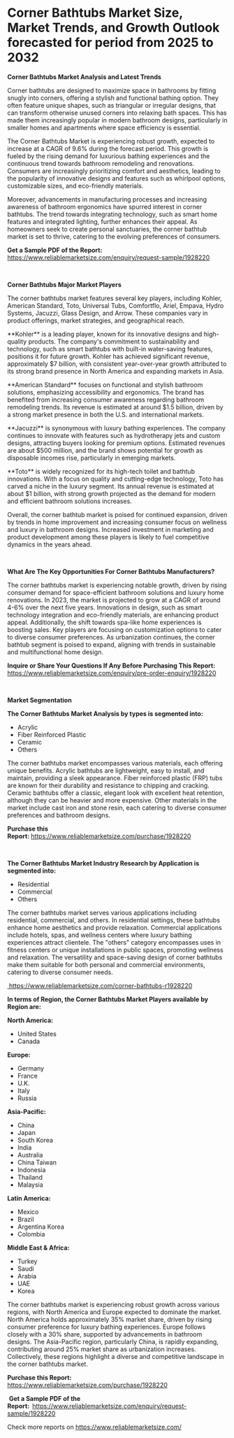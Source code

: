 <p><h1>Corner Bathtubs Market Size, Market Trends, and Growth Outlook forecasted for period from 2025 to 2032</h1></p><p><strong>Corner Bathtubs Market Analysis and Latest Trends</strong></p>
<p><p>Corner bathtubs are designed to maximize space in bathrooms by fitting snugly into corners, offering a stylish and functional bathing option. They often feature unique shapes, such as triangular or irregular designs, that can transform otherwise unused corners into relaxing bath spaces. This has made them increasingly popular in modern bathroom designs, particularly in smaller homes and apartments where space efficiency is essential.</p><p>The Corner Bathtubs Market is experiencing robust growth, expected to increase at a CAGR of 9.6% during the forecast period. This growth is fueled by the rising demand for luxurious bathing experiences and the continuous trend towards bathroom remodeling and renovations. Consumers are increasingly prioritizing comfort and aesthetics, leading to the popularity of innovative designs and features such as whirlpool options, customizable sizes, and eco-friendly materials.</p><p>Moreover, advancements in manufacturing processes and increasing awareness of bathroom ergonomics have spurred interest in corner bathtubs. The trend towards integrating technology, such as smart home features and integrated lighting, further enhances their appeal. As homeowners seek to create personal sanctuaries, the corner bathtub market is set to thrive, catering to the evolving preferences of consumers.</p></p>
<p><strong>Get a Sample PDF of the Report:&nbsp;</strong> <a href="https://www.reliablemarketsize.com/enquiry/request-sample/1928220?utm_campaign=3192&utm_medium=2&utm_source=Github&utm_content=ia&utm_term=04042025&utm_id=corner-bathtubs">https://www.reliablemarketsize.com/enquiry/request-sample/1928220</a></p>
<p>&nbsp;</p>
<p><strong>Corner Bathtubs Major Market Players</strong></p>
<p><p>The corner bathtubs market features several key players, including Kohler, American Standard, Toto, Universal Tubs, Comfortflo, Ariel, Empava, Hydro Systems, Jacuzzi, Glass Design, and Arrow. These companies vary in product offerings, market strategies, and geographical reach.</p><p>**Kohler** is a leading player, known for its innovative designs and high-quality products. The company's commitment to sustainability and technology, such as smart bathtubs with built-in water-saving features, positions it for future growth. Kohler has achieved significant revenue, approximately $7 billion, with consistent year-over-year growth attributed to its strong brand presence in North America and expanding markets in Asia.</p><p>**American Standard** focuses on functional and stylish bathroom solutions, emphasizing accessibility and ergonomics. The brand has benefited from increasing consumer awareness regarding bathroom remodeling trends. Its revenue is estimated at around $1.5 billion, driven by a strong market presence in both the U.S. and international markets.</p><p>**Jacuzzi** is synonymous with luxury bathing experiences. The company continues to innovate with features such as hydrotherapy jets and custom designs, attracting buyers looking for premium options. Estimated revenues are about $500 million, and the brand shows potential for growth as disposable incomes rise, particularly in emerging markets.</p><p>**Toto** is widely recognized for its high-tech toilet and bathtub innovations. With a focus on quality and cutting-edge technology, Toto has carved a niche in the luxury segment. Its annual revenue is estimated at about $1 billion, with strong growth projected as the demand for modern and efficient bathroom solutions increases.</p><p>Overall, the corner bathtub market is poised for continued expansion, driven by trends in home improvement and increasing consumer focus on wellness and luxury in bathroom designs. Increased investment in marketing and product development among these players is likely to fuel competitive dynamics in the years ahead.</p></p>
<p>&nbsp;</p>
<p><strong>What Are The Key Opportunities For Corner Bathtubs Manufacturers?</strong></p>
<p><p>The corner bathtubs market is experiencing notable growth, driven by rising consumer demand for space-efficient bathroom solutions and luxury home renovations. In 2023, the market is projected to grow at a CAGR of around 4-6% over the next five years. Innovations in design, such as smart technology integration and eco-friendly materials, are enhancing product appeal. Additionally, the shift towards spa-like home experiences is boosting sales. Key players are focusing on customization options to cater to diverse consumer preferences. As urbanization continues, the corner bathtub segment is poised to expand, aligning with trends in sustainable and multifunctional home design.</p></p>
<p><strong>Inquire or Share Your Questions If Any Before Purchasing This Report:</strong> <a href="https://www.reliablemarketsize.com/enquiry/pre-order-enquiry/1928220?utm_campaign=3192&utm_medium=2&utm_source=Github&utm_content=ia&utm_term=04042025&utm_id=corner-bathtubs">https://www.reliablemarketsize.com/enquiry/pre-order-enquiry/1928220</a></p>
<p>&nbsp;</p>
<p><strong>Market Segmentation</strong></p>
<p><strong>The Corner Bathtubs Market Analysis by types is segmented into:</strong></p>
<p><ul><li>Acrylic</li><li>Fiber Reinforced Plastic</li><li>Ceramic</li><li>Others</li></ul></p>
<p><p>The corner bathtubs market encompasses various materials, each offering unique benefits. Acrylic bathtubs are lightweight, easy to install, and maintain, providing a sleek appearance. Fiber reinforced plastic (FRP) tubs are known for their durability and resistance to chipping and cracking. Ceramic bathtubs offer a classic, elegant look with excellent heat retention, although they can be heavier and more expensive. Other materials in the market include cast iron and stone resin, each catering to diverse consumer preferences and bathroom designs.</p></p>
<p><strong>Purchase this Report:&nbsp;</strong><a href="https://www.reliablemarketsize.com/purchase/1928220?utm_campaign=3192&utm_medium=2&utm_source=Github&utm_content=ia&utm_term=04042025&utm_id=corner-bathtubs">https://www.reliablemarketsize.com/purchase/1928220</a></p>
<p>&nbsp;</p>
<p><strong>The Corner Bathtubs Market Industry Research by Application is segmented into:</strong></p>
<p><ul><li>Residential</li><li>Commercial</li><li>Others</li></ul></p>
<p><p>The corner bathtubs market serves various applications including residential, commercial, and others. In residential settings, these bathtubs enhance home aesthetics and provide relaxation. Commercial applications include hotels, spas, and wellness centers where luxury bathing experiences attract clientele. The "others" category encompasses uses in fitness centers or unique installations in public spaces, promoting wellness and relaxation. The versatility and space-saving design of corner bathtubs make them suitable for both personal and commercial environments, catering to diverse consumer needs.</p></p>
<p><a href="https://www.reliablemarketsize.com/corner-bathtubs-r1928220?utm_campaign=3192&utm_medium=2&utm_source=Github&utm_content=ia&utm_term=04042025&utm_id=corner-bathtubs">&nbsp;https://www.reliablemarketsize.com/corner-bathtubs-r1928220</a></p>
<p><strong>In terms of Region, the Corner Bathtubs Market Players available by Region are:</strong></p>
<p>
    <p> <strong> North America: </strong>
        <ul>
            <li>United States</li>
            <li>Canada</li>
        </ul>
        </p> 
    <p> <strong> Europe: </strong>
        <ul>
            <li>Germany</li>
            <li>France</li>
            <li>U.K.</li>
            <li>Italy</li>
            <li>Russia</li>
        </ul>
        </p> 
    <p> <strong> Asia-Pacific: </strong>
        <ul>
            <li>China</li>
            <li>Japan</li>
            <li>South Korea</li>
            <li>India</li>
            <li>Australia</li>
            <li>China Taiwan</li>
            <li>Indonesia</li>
            <li>Thailand</li>
            <li>Malaysia</li>
        </ul>
        </p> 
    <p> <strong> Latin America: </strong>
        <ul>
            <li>Mexico</li>
            <li>Brazil</li>
            <li>Argentina Korea</li>
            <li>Colombia</li>
        </ul>
        </p> 
    <p> <strong> Middle East & Africa: </strong>
        <ul>
            <li>Turkey</li>
            <li>Saudi</li>
            <li>Arabia</li>
            <li>UAE</li>
            <li>Korea</li>
        </ul>
    </p>
    </p>
<p><p>The corner bathtubs market is experiencing robust growth across various regions, with North America and Europe expected to dominate the market. North America holds approximately 35% market share, driven by rising consumer preference for luxury bathing experiences. Europe follows closely with a 30% share, supported by advancements in bathroom designs. The Asia-Pacific region, particularly China, is rapidly expanding, contributing around 25% market share as urbanization increases. Collectively, these regions highlight a diverse and competitive landscape in the corner bathtubs market.</p></p>
<p><strong>Purchase this Report: </strong><a href="https://www.reliablemarketsize.com/purchase/1928220?utm_campaign=3192&utm_medium=2&utm_source=Github&utm_content=ia&utm_term=04042025&utm_id=corner-bathtubs">https://www.reliablemarketsize.com/purchase/1928220</a></p>
<p>&nbsp;<strong>Get a Sample PDF of the Report:&nbsp;&nbsp;</strong><a href="https://www.reliablemarketsize.com/enquiry/request-sample/1928220?utm_campaign=3192&utm_medium=2&utm_source=Github&utm_content=ia&utm_term=04042025&utm_id=corner-bathtubs">https://www.reliablemarketsize.com/enquiry/request-sample/1928220</a></p>
<p><strong></strong></p>
<p>Check more reports on <a href="https://www.reliablemarketsize.com/?utm_campaign=3192&utm_medium=2&utm_source=Github&utm_content=ia&utm_term=04042025&utm_id=corner-bathtubs">https://www.reliablemarketsize.com/</a></p>